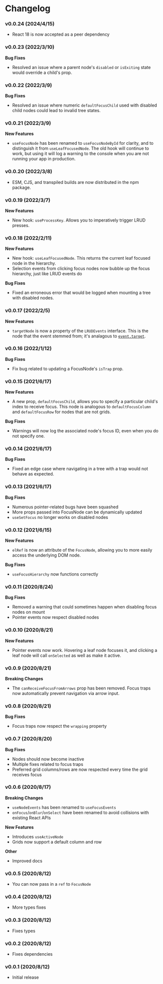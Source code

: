 # Changelog

### v0.0.24 (2024/4/15)

- React 18 is now accepted as a peer dependency

### v0.0.23 (2022/3/10)

**Bug Fixes**

- Resolved an issue where a parent node's `disabled` or `isExiting` state would override a child's prop.

### v0.0.22 (2022/3/9)

**Bug Fixes**

- Resolved an issue where numeric `defaultFocusChild` used with disabled child nodes could lead to invalid
  tree states.

### v0.0.21 (2022/3/9)

**New Features**

- `useFocusNode` has been renamed to `useFocusNodeById` for clarity, and to distinguish it from `useLeafFocusedNode`. The
  old hook will continue to work, but using it will log a warning to the console when you are not running your app in
  production.

### v0.0.20 (2022/3/8)

- ESM, CJS, and transpiled builds are now distributed in the npm package.

### v0.0.19 (2022/3/7)

**New Features**

- New hook: `useProcessKey`. Allows you to imperatively trigger LRUD presses.

### v0.0.18 (2022/2/11)

**New Features**

- New hook: `useLeafFocusedNode`. This returns the current leaf focused node in the hierarchy.
- Selection events from clicking focus nodes now bubble up the focus hierarchy, just like LRUD events do

**Bug Fixes**

- Fixed an erroneous error that would be logged when mounting a tree with disabled nodes.

### v0.0.17 (2022/2/5)

**New Features**

- `targetNode` is now a property of the `LRUDEvents` interface. This is the node that the event stemmed from; it's analagous to
  [`event.target`](https://developer.mozilla.org/en-US/docs/Web/API/Event/target).

### v0.0.16 (2022/1/12)

**Bug Fixes**

- Fix bug related to updating a FocusNode's `isTrap` prop.

### v0.0.15 (2021/6/17)

**New Features**

- A new prop, `defaultFocusChild`, allows you to specify a particular child's index to receive
  focus. This node is analogous to `defaultFocusColumn` and `defaultFocusRow` for nodes that are
  not grids.

**Bug Fixes**

- Warnings will now log the associated node's focus ID, even when you do not specify one.

### v0.0.14 (2021/6/17)

**Bug Fixes**

- Fixed an edge case where navigating in a tree with a trap would not behave
  as expected.

### v0.0.13 (2021/6/17)

**Bug Fixes**

- Numerous pointer-related bugs have been squashed
- More props passed into FocusNode can be dynamically updated
- `useSetFocus` no longer works on disabled nodes

### v0.0.12 (2021/6/15)

**New Features**

- `elRef` is now an attribute of the `FocusNode`, allowing you to more easily
  access the underlying DOM node.

**Bug Fixes**

- `useFocusHierarchy` now functions correctly

### v0.0.11 (2020/8/24)

**Bug Fixes**

- Removed a warning that could sometimes happen when disabling focus nodes on mount
- Pointer events now respect disabled nodes

### v0.0.10 (2020/8/21)

**New Features**

- Pointer events now work. Hovering a leaf node focuses it, and clicking a leaf node
  will call `onSelected` as well as make it active.

### v0.0.9 (2020/8/21)

**Breaking Changes**

- The `canReceiveFocusFromArrows` prop has been removed. Focus traps now automatically prevent
  navigation via arrow input.

### v0.0.8 (2020/8/21)

**Bug Fixes**

- Focus traps now respect the `wrapping` property

### v0.0.7 (2020/8/20)

**Bug Fixes**

- Nodes should now become inactive
- Multiple fixes related to focus traps
- Preferred grid columns/rows are now respected every time the grid receives focus

### v0.0.6 (2020/8/17)

**Breaking Changes**

- `useNodeEvents` has been renamed to `useFocusEvents`
- `onFocus`/`onBlur`/`onSelect` have been renamed to avoid collisions with existing React APIs

**New Features**

- Introduces `useActiveNode`
- Grids now support a default column and row

**Other**

- Improved docs

### v0.0.5 (2020/8/12)

- You can now pass in a `ref` to `FocusNode`

### v0.0.4 (2020/8/12)

- More types fixes

### v0.0.3 (2020/8/12)

- Fixes types

### v0.0.2 (2020/8/12)

- Fixes dependencies

### v0.0.1 (2020/8/12)

- Initial release
